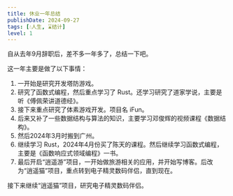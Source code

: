 ```yaml
---
title: 休业一年总结
publishDate: 2024-09-27
tags: [💧人生, ⌛结计]
level: 1
---
```


自从去年9月辞职后，差不多一年多了，总结一下吧。

这一年主要是做了以下事情：

1. 一开始是研究开发塔防游戏。
2. 研究了函数式编程，然后重点学习了 Rust。还学习研究了道家学说，主要是听《傅佩荣讲道德经》。
3. 接下来重点研究了体素游戏开发。项目名 iFun。
4. 后来又补了一些数据结构与算法的知识，主要学习邓俊辉的视频课程《数据结构》。
5. 然后2024年3月时搬到广州。
6. 继续学习 Rust，2024年4月份买了陈天的课程。然后继续学习函数式编程，主要是《函数响应式领域编程》一书。
7. 最后开启“逍遥游”项目，一开始做旅游相关的应用，并开始写博客。后改为“逍遥猫”项目，重点转到电子精灵数码伴侣，直到现在。

接下来继续“逍遥猫”项目，研究电子精灵数码伴侣。
